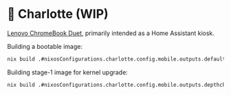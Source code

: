 # 📸 Charlotte (WIP)

[Lenovo ChromeBook Duet](https://www.lenovo.com/us/en/p/laptops/lenovo/lenovo-edu-chromebooks/lenovo-chromebook-duet-10/zziczctct1x), primarily intended as a Home Assistant kiosk.

Building a bootable image:

```bash
nix build .#nixosConfigurations.charlotte.config.mobile.outputs.default
```

Building stage-1 image for kernel upgrade:

```bash
nix build .#nixosConfigurations.charlotte.config.mobile.outputs.depthcharge.kpart
```
